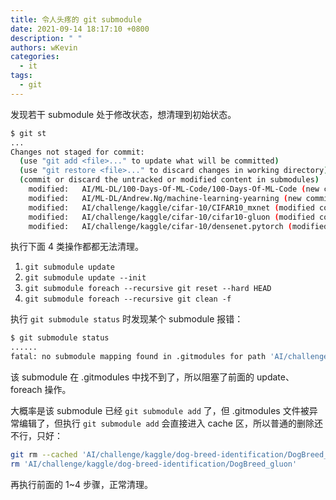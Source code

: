 ```yaml
---
title: 令人头疼的 git submodule
date: 2021-09-14 18:17:10 +0800
description: " "
authors: wKevin
categories:
  - it
tags:
  - git
---
```


发现若干 submodule 处于修改状态，想清理到初始状态。

```sh
$ git st
...
Changes not staged for commit:
  (use "git add <file>..." to update what will be committed)
  (use "git restore <file>..." to discard changes in working directory)
  (commit or discard the untracked or modified content in submodules)
	modified:   AI/ML-DL/100-Days-Of-ML-Code/100-Days-Of-ML-Code (new commits)
	modified:   AI/ML-DL/Andrew.Ng/machine-learning-yearning (new commits)
	modified:   AI/challenge/kaggle/cifar-10/CIFAR10_mxnet (modified content)
	modified:   AI/challenge/kaggle/cifar-10/cifar10-gluon (modified content)
	modified:   AI/challenge/kaggle/cifar-10/densenet.pytorch (modified content)
```

执行下面 4 类操作都都无法清理。

<!--truncate-->

1. `git submodule update`
1. `git submodule update --init`
1. `git submodule foreach --recursive git reset --hard HEAD`
1. `git submodule foreach --recursive git clean -f`

执行 `git submodule status` 时发现某个 submodule 报错：

```sh
$ git submodule status
......
fatal: no submodule mapping found in .gitmodules for path 'AI/challenge/kaggle/dog-breed-identification/DogBreed_gluon'
```

该 submodule 在 .gitmodules 中找不到了，所以阻塞了前面的 update、foreach 操作。

大概率是该 submodule 已经 `git submodule add` 了，但 .gitmodules 文件被异常编辑了，但执行 `git submodule add` 会直接进入 cache 区，所以普通的删除还不行，只好：

```sh
git rm --cached 'AI/challenge/kaggle/dog-breed-identification/DogBreed_gluon'
rm 'AI/challenge/kaggle/dog-breed-identification/DogBreed_gluon'
```

再执行前面的 1~4 步骤，正常清理。
